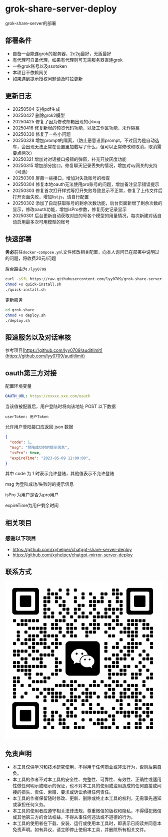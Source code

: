# grok-share-server-deploy
grok-share-server的部署

## 部署条件
- 自备一台能连grok的服务器，2c2g最好，无盾最好
- 有代理可自备代理，如果有代理则可无需服务器直连grok
- 一些grok账号以及ssotoken
- 本项目不依赖网关
- 如果遇到提示授权问题请及时拉更新

## 更新日志
- 20250504 支持pdf生成
- 20250427 删除grok2模型
- 20250425 修复了因为修改邮箱出现的小bug
- 20250416 修复新增的预览代码功能，以及工作区功能，未作隔离
- 20250330 修复了一些小问题
- 20250328 增加prompt的隔离，（防止恶意设置prompt，不过因为是自动选车，会出现无法正常在设置里加载写了什么，但可以正常修改和取消，取消需要点两次）
- 20250321 增加对对话接口报错的弹窗，补充开放灰度功能
- 20250315 增加部分接口，修复聊天记录丢失的情况，增加对xy网关的支持（可选）
- 20250309 屏蔽一些接口，增加对失效账号的检查
- 20250304 修复本地oauth无法使用pro账号的问题，增加备注显示错误提示
- 20250303 修复首次打开样式等打开失败导致显示不正常，修复了上传文件后打开页面失败，增加list.js，请自行配置
- 20250302 添加了自动获取账号的剩余次数功能，后台页面新增了剩余次数的显示，修改oauth功能，增加isPro参数，修复历史记录显示
- 20250301 后台更新自动获取对应的号各个模型的用量情况，每次新建对话自动启用最多次可用模型的账号

## 快速部署 
**务必**前往`docker-compose.yml`文件修改相关配置，向本人询问已在部署中说明过的问题，将收费20元/问题

后台路由为 `/lyy0709`

```bash
curl -sSfL https://raw.githubusercontent.com/lyy0709/grok-share-server-deploy/refs/heads/main/quick-install.sh -o quick-install.sh
chmod +x quick-install.sh
./quick-install.sh
```

更新服务

```bash
cd grok-share
chmod +x deploy.sh
./deploy.sh
```

## 限速服务以及对话审核

参考项目[https://github.com/lyy0709/auditlimit](https://github.com/lyy0709/auditlimit)

## oauth第三方对接

配置环境变量

```yml
OAUTH_URL: https://xxxxx.xxx.com/oauth
```

当该值被配置后，用户登陆时将向该地址 POST 以下数据

```
userToken: 用户Token
```

允许用户登陆接口应返回 json 数据

```json
{
  "code": 1,
  "msg": "登陆成功时的提示信息",
  "isPro": true,
  "expireTime": "2023-05-09 12:00:00",
}
```

其中 code 为 1 时表示允许登陆，其他值表示不允许登陆

msg 为登陆成功/失败时的提示信息

isPro 为用户是否为pro用户

expireTime为用户剩余时间

## 相关项目

### 感谢以下项目

- https://github.com/xyhelper/chatgpt-share-server-deploy
- https://github.com/xyhelper/chatgpt-mirror-server-deploy

## 联系方式
![](https://raw.githubusercontent.com/lyy0709/lyy0709/refs/heads/main/img/IMG_8139.jpeg)

## 免责声明

- 本工具仅供学习和技术研究使用，不得用于任何商业或非法行为，否则后果自负。
- 本工具的作者不对本工具的安全性、完整性、可靠性、有效性、正确性或适用性做任何明示或暗示的保证，也不对本工具的使用或滥用造成的任何直接或间接的损失、责任、索赔、要求或诉讼承担任何责任。
- 本工具的作者保留随时修改、更新、删除或终止本工具的权利，无需事先通知或承担任何义务。
- 本工具的使用者应遵守相关法律法规，尊重微信的版权和隐私，不得侵犯微信或其他第三方的合法权益，不得从事任何违法或不道德的行为。
- 本工具的使用者在下载、安装、运行或使用本工具时，即表示已阅读并同意本免责声明。如有异议，请立即停止使用本工具，并删除所有相关文件。
